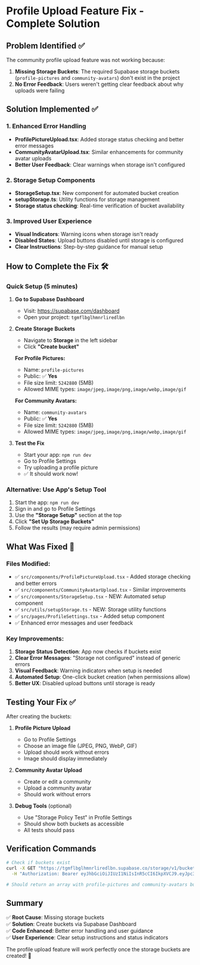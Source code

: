 # Profile Upload Feature Fix - Complete Solution

## Problem Identified ✅
The community profile upload feature was not working because:
1. **Missing Storage Buckets**: The required Supabase storage buckets (`profile-pictures` and `community-avatars`) don't exist in the project
2. **No Error Feedback**: Users weren't getting clear feedback about why uploads were failing

## Solution Implemented ✅

### 1. Enhanced Error Handling
- **ProfilePictureUpload.tsx**: Added storage status checking and better error messages
- **CommunityAvatarUpload.tsx**: Similar enhancements for community avatar uploads
- **Better User Feedback**: Clear warnings when storage isn't configured

### 2. Storage Setup Components
- **StorageSetup.tsx**: New component for automated bucket creation
- **setupStorage.ts**: Utility functions for storage management
- **Storage status checking**: Real-time verification of bucket availability

### 3. Improved User Experience
- **Visual Indicators**: Warning icons when storage isn't ready
- **Disabled States**: Upload buttons disabled until storage is configured
- **Clear Instructions**: Step-by-step guidance for manual setup

## How to Complete the Fix 🛠️

### Quick Setup (5 minutes)

1. **Go to Supabase Dashboard**
   - Visit: https://supabase.com/dashboard
   - Open your project: `tgmflbglhmnrliredlbn`

2. **Create Storage Buckets**
   - Navigate to **Storage** in the left sidebar
   - Click **"Create bucket"**
   
   **For Profile Pictures:**
   - Name: `profile-pictures`
   - Public: ✅ **Yes**
   - File size limit: `5242880` (5MB)
   - Allowed MIME types: `image/jpeg,image/png,image/webp,image/gif`
   
   **For Community Avatars:**
   - Name: `community-avatars`  
   - Public: ✅ **Yes**
   - File size limit: `5242880` (5MB)
   - Allowed MIME types: `image/jpeg,image/png,image/webp,image/gif`

3. **Test the Fix**
   - Start your app: `npm run dev`
   - Go to Profile Settings
   - Try uploading a profile picture
   - ✅ It should work now!

### Alternative: Use App's Setup Tool

1. Start the app: `npm run dev`
2. Sign in and go to Profile Settings
3. Use the **"Storage Setup"** section at the top
4. Click **"Set Up Storage Buckets"**
5. Follow the results (may require admin permissions)

## What Was Fixed 🔧

### Files Modified:
- ✅ `src/components/ProfilePictureUpload.tsx` - Added storage checking and better errors
- ✅ `src/components/CommunityAvatarUpload.tsx` - Similar improvements
- ✅ `src/components/StorageSetup.tsx` - NEW: Automated setup component
- ✅ `src/utils/setupStorage.ts` - NEW: Storage utility functions
- ✅ `src/pages/ProfileSettings.tsx` - Added setup component
- ✅ Enhanced error messages and user feedback

### Key Improvements:
1. **Storage Status Detection**: App now checks if buckets exist
2. **Clear Error Messages**: "Storage not configured" instead of generic errors
3. **Visual Feedback**: Warning indicators when setup is needed
4. **Automated Setup**: One-click bucket creation (when permissions allow)
5. **Better UX**: Disabled upload buttons until storage is ready

## Testing Your Fix ✅

After creating the buckets:

1. **Profile Picture Upload**
   - Go to Profile Settings
   - Choose an image file (JPEG, PNG, WebP, GIF)
   - Upload should work without errors
   - Image should display immediately

2. **Community Avatar Upload**
   - Create or edit a community
   - Upload a community avatar
   - Should work without errors

3. **Debug Tools** (optional)
   - Use "Storage Policy Test" in Profile Settings
   - Should show both buckets as accessible
   - All tests should pass

## Verification Commands

```bash
# Check if buckets exist
curl -X GET "https://tgmflbglhmnrliredlbn.supabase.co/storage/v1/bucket" \
  -H "Authorization: Bearer eyJhbGciOiJIUzI1NiIsInR5cCI6IkpXVCJ9.eyJpc3MiOiJzdXBhYmFzZSIsInJlZiI6InRnbWZsYmdsaG1ucmxpcmVkbGJuIiwicm9sZSI6ImFub24iLCJpYXQiOjE3NTM5MDY1MDksImV4cCI6MjA2OTQ4MjUwOX0.I5OHpsbFZwUDRTM4uFFjoE43nW1LyZb1kOE1N9OTAI8"

# Should return an array with profile-pictures and community-avatars buckets
```

## Summary

✅ **Root Cause**: Missing storage buckets  
✅ **Solution**: Create buckets via Supabase Dashboard  
✅ **Code Enhanced**: Better error handling and user guidance  
✅ **User Experience**: Clear setup instructions and status indicators  

The profile upload feature will work perfectly once the storage buckets are created! 🎉